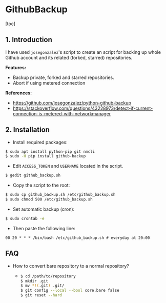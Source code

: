 # GithubBackup

[toc]

## 1. Introduction

I have used `josegonzalez`'s script to create an script for backing up whole Github account and its related (forked, starred) repositories.

**Features:**

- Backup private, forked and starred repositories.
- Abort if using metered connection

**References:**

- https://github.com/josegonzalez/python-github-backup
- https://stackoverflow.com/questions/43228973/detect-if-current-connection-is-metered-with-networkmanager

## 2. Installation

- Install required packages:

```bash
$ sudo apt install python-pip git nmcli
$ sudo -H pip install github-backup
```

- Edit `ACCESS_TOKEN` and `USERNAME` located in the script.

```bash
$ gedit github_backup.sh
```

- Copy the script to the root:

```bash
$ sudo cp github_backup.sh /etc/github_backup.sh
$ sudo chmod 500 /etc/github_backup.sh
```

- Set automatic backup (cron):

```bash
$ sudo crontab -e
```

- Then paste the following line:

```
00 20 * * * /bin/bash /etc/github_backup.sh # everyday at 20:00
```

## FAQ

- How to convert bare repository to a normal repository?

  - ```bash
    $ cd /path/to/repository
    $ mkdir .git
    $ mv *!(.git) .git/
    $ git config --local --bool core.bare false
    $ git reset --hard
    ```

